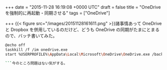 
+++
date = "2015-11-28 16:19:08 +0000 UTC"
draft = false
title = "OneDrive を強制的に再起動・同期させる"
tags = ["OneDrive"]

+++
{{< figure src="/images/20151128161611.png"  >}}諸事情あって OneDrive と Dropbox を併用しているのだけど、どうも OneDrive の同期がたまにとまるので、バッチ書いてみた。
```sh
@echo off
taskkill /f /im onedrive.exe
start %USERPROFILE%\AppData\Local\Microsoft\OneDrive\OneDrive.exe /background

```今のところ問題はない気がする。


